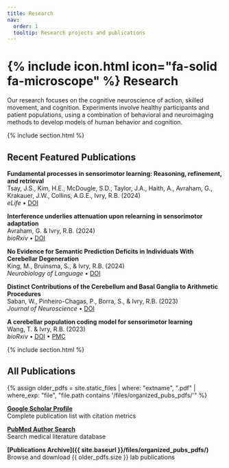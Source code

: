 ```yaml
---
title: Research
nav:
  order: 1
  tooltip: Research projects and publications
---
```


# {% include icon.html icon="fa-solid fa-microscope" %} Research

Our research focuses on the cognitive neuroscience of action, skilled movement, and cognition. Experiments involve healthy participants and patient populations, using a combination of behavioral and neuroimaging methods to develop models of human behavior and cognition.

{% include section.html %}

## Recent Featured Publications

**Fundamental processes in sensorimotor learning: Reasoning, refinement, and retrieval**  
Tsay, J.S., Kim, H.E., McDougle, S.D., Taylor, J.A., Haith, A., Avraham, G., Krakauer, J.W., Collins, A.G.E., Ivry, R.B. (2024)  
*eLife* • [DOI](https://doi.org/10.7554/eLife.91839)

**Interference underlies attenuation upon relearning in sensorimotor adaptation**  
Avraham, G. & Ivry, R.B. (2024)  
*bioRxiv* • [DOI](https://doi.org/10.1101/2024.05.27.596118)

**No Evidence for Semantic Prediction Deficits in Individuals With Cerebellar Degeneration**  
King, M., Bruinsma, S., & Ivry, R.B. (2024)  
*Neurobiology of Language* • [DOI](https://doi.org/10.1162/nol_a_00083)

**Distinct Contributions of the Cerebellum and Basal Ganglia to Arithmetic Procedures**  
Saban, W., Pinheiro-Chagas, P., Borra, S., & Ivry, R.B. (2023)  
*Journal of Neuroscience* • [DOI](https://doi.org/10.1523/JNEUROSCI.1482-22.2023)

**A cerebellar population coding model for sensorimotor learning**  
Wang, T. & Ivry, R.B. (2023)  
*bioRxiv* • [DOI](https://doi.org/10.1101/2023.07.04.547720) • [PMC](https://pmc.ncbi.nlm.nih.gov/articles/PMC10349940/)

{% include section.html %}

## All Publications

{% assign older_pdfs = site.static_files | where: "extname", ".pdf" | where_exp: "file", "file.path contains '/files/organized_pubs_pdfs/'" %}

**[Google Scholar Profile](https://scholar.google.com/citations?user=nicnuy4AAAAJ&hl=en)**  
Complete publication list with citation metrics

**[PubMed Author Search](https://pubmed.ncbi.nlm.nih.gov/?term=Ivry+RB%5BAuthor%5D)**  
Search medical literature database

**[Publications Archive]({{ site.baseurl }}/files/organized_pubs_pdfs/)**  
Browse and download {{ older_pdfs.size }} lab publications